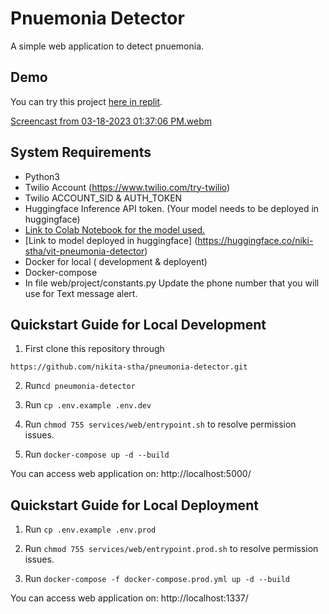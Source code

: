 # Pnuemonia Detector
A simple web application to detect pnuemonia.

## Demo
You can try this project [here in replit](https://replit.com/@nikita-stha/CancerDetection?v=1).

[Screencast from 03-18-2023 01:37:06 PM.webm](https://user-images.githubusercontent.com/66687885/226152452-c3a40ce2-3cd4-41eb-91d4-cba3da860fd4.webm)


## System Requirements
- Python3
- Twilio Account (https://www.twilio.com/try-twilio)
- Twilio ACCOUNT_SID & AUTH_TOKEN
- Huggingface Inference API token. (Your model needs to be deployed in huggingface)
- [Link to Colab Notebook for the model used.](https://colab.research.google.com/drive/1wdhTEFm4_As7XMzXDjflHhxK3MUWSjRn?usp=sharing)
- [Link to model deployed in huggingface] (https://huggingface.co/niki-stha/vit-pneumonia-detector)
- Docker for local ( development & deployent)
- Docker-compose
- In file web/project/constants.py Update the phone number that you will use for Text message alert.

## Quickstart Guide for Local Development

1. First clone this repository through 

`https://github.com/nikita-stha/pneumonia-detector.git`

2. Run`cd pneumonia-detector`

3. Run `cp .env.example .env.dev`

4. Run `chmod 755 services/web/entrypoint.sh` to resolve permission issues.

5. Run `docker-compose up -d --build`

You can access web application on: http://localhost:5000/

## Quickstart Guide for Local Deployment

1. Run `cp .env.example .env.prod`

2. Run `chmod 755 services/web/entrypoint.prod.sh` to resolve permission issues.

3. Run `docker-compose -f docker-compose.prod.yml up -d --build`

You can access web application on: http://localhost:1337/
